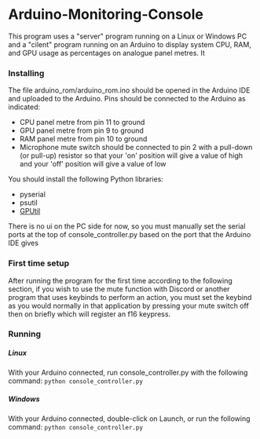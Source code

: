 # Arduino-Monitoring-Console

This program uses a "server" program running on a Linux or Windows PC and a "cilent" program running on an Arduino to display system
CPU, RAM, and GPU usage as percentages on analogue panel metres. It 

### Installing

The file arduino_rom/arduino_rom.ino should be opened in the Arduino IDE and uploaded to the Arduino. Pins should be connected to the Arduino as indicated:
 - CPU panel metre from pin 11 to ground
 - GPU panel metre from pin 9 to ground
 - RAM panel metre from pin 10 to ground
 - Microphone mute switch should be connected to pin 2 with a pull-down (or pull-up) resistor so that your 'on' position will give a value of high and your 'off' position will give a value of low
 
You should install the following Python libraries:
 - pyserial
 - psutil
 - [GPUtil](https://github.com/anderskm/gputil)

There is no ui on the PC side for now, so you must manually set the serial ports at the top of console_controller.py based on the port that the Arduino IDE gives

### First time setup
After running the program for the first time according to the following section, if you wish to use the mute function with Discord or another program that uses keybinds to perform an action, you must set the keybind as you would normally in that application by pressing your mute switch off then on briefly which will register an f16 keypress.

### Running
##### Linux
With your Arduino connected, run console_controller.py with the following command:
`python console_controller.py`
##### Windows
With your Arduino connected, double-click on Launch, or run the following command:
`python console_controller.py`
